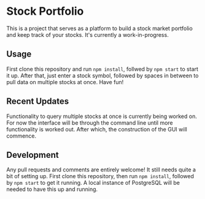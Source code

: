 # Stock Portfolio

This is a project that serves as a platform to build a stock market portfolio and keep track of your stocks. It's currently a work-in-progress. 

## Usage

First clone this repository and run `npm install`, follwed by `npm start` to start it up. After that, just enter a stock symbol, followed by spaces in between to pull data on multiple stocks at once. Have fun!

## Recent Updates

Functionality to query multiple stocks at once is currently being worked on. For now the interface will be through the command line until more functionality is worked out. After which, the construction of the GUI will commence.

## Development

Any pull requests and comments are entirely welcome! It still needs quite a bit of setting up. First clone this repository, then run `npm install`, followed by `npm start` to get it running. A local instance of PostgreSQL will be needed to have this up and running.